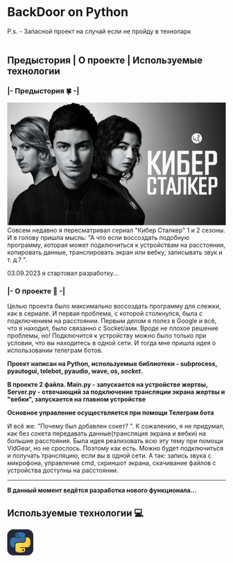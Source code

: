 # BackDoor on Python
P.s. - Запасной проект на случай если не пройду в технопарк <br><br>

## Предыстория | О проекте | Используемые технологии
### |- Предыстория 🍀 -|
<img src="assets/cyberstalker.jpg">
Совсем недавно я пересматривал сериал "Кибер Сталкер" 1 и 2 сезоны. И в голову пришла мысль: "А что если воссоздать подобную программу, которая может подключиться к устройствам на расстоянии, копировать данные, транслировать экран или вебку, записывать звук и т. д.? ".

03.09.2023 я стартовал разработку...

### |- О проекте 🎲 -|
Целью проекта было максимально воссоздать программу для слежки, как в сериале. И первая проблема, с которой столкнулся, была с подключением на расстоянии. Первым делом я полез в Google и всё, что я находил, было связанно с Socket/ами. Вроде не плохое решение проблемы, но! Подключится к устройству можно было только при условии, что вы находитесь в одной сети. И тогда мне пришла идея о использовании телеграм ботов.

<b>Проект написан на Python, используемые библиотеки - subprocess, pyautogui, telebot, pyaudio, wave, os, <i>socket</i>.</b>

<b>В проекте 2 файла. Main.py - запускается на устройстве жертвы, Server.py - отвечающий за подключение трансляции экрана жертвы и "вебки", запускается на главном устройстве</b>

<b>Основное управление осуществляется при помощи Телеграм бота</b>

И всё же: "Почему был добавлен сокет? ". К сожалению, я не придумал, как без сокета передавать данные(трансляция экрана и вебки) на большие расстояния. Была идея реализовать всю эту тему при помощи VidGear, но не срослось. Поэтому как есть. Можно будет подключиться и получать трансляцию, если вы в одной сети. А так: запись звука с микрофона, управление cmd, скриншот экрана, скачивание файлов с устройства доступны на расстоянии.

---

<b>В данный момент ведётся разработка нового функционала...</b>

## Используемые технологии 💻
<img src="assets/python.svg" width="60" heigth="60">